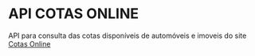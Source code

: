 # API COTAS ONLINE

API para consulta das cotas disponíveis de automóveis e imoveis do site [Cotas Online](http://cotasonline.com.br)